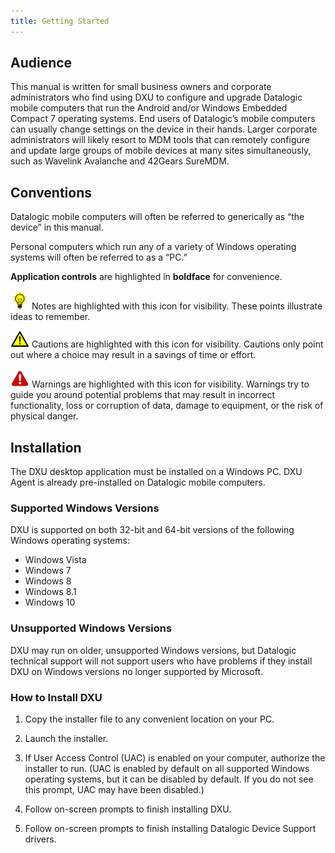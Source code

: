 ```yaml
---
title: Getting Started
---
```


## Audience

This manual is written for small business owners and corporate
administrators who find using DXU to configure and upgrade Datalogic
mobile computers that run the Android and/or Windows Embedded Compact 7 operating systems. End users of
Datalogic’s mobile computers can usually change settings on the device
in their hands. Larger corporate administrators will likely resort to
MDM tools that can remotely configure and update large groups of mobile
devices at many sites simultaneously, such as Wavelink Avalanche and
42Gears SureMDM.

## Conventions

Datalogic mobile computers will often be referred to generically as “the
device” in this manual.

Personal computers which run any of a variety of Windows operating
systems will often be referred to as a “PC.”

**Application controls** are highlighted in **boldface** for
convenience.

![Note](./media/image40.png) Notes are highlighted with this icon for
visibility. These points illustrate ideas to remember.

![Caution](./media/image41.png) Cautions are highlighted with this icon for
visibility. Cautions only point out where a choice may result in a
savings of time or effort.

![Warning](./media/image42.png) Warnings are highlighted with this icon for
visibility. Warnings try to guide you around potential problems that may
result in incorrect functionality, loss or corruption of data, damage to
equipment, or the risk of physical danger.


## Installation

The DXU desktop application must be installed on a Windows PC. DXU Agent
is already pre-installed on Datalogic mobile computers.

### Supported Windows Versions

DXU is supported on both 32-bit and 64-bit versions of the following Windows operating systems:

* Windows Vista
* Windows 7
* Windows 8
* Windows 8.1
* Windows 10

### Unsupported Windows Versions

DXU may run on older, unsupported Windows versions, but Datalogic
technical support will not support users who have problems if they
install DXU on Windows versions no longer supported by Microsoft.

### How to Install DXU

1. Copy the installer file to any convenient location on your PC.

2. Launch the installer.

3. If User Access Control (UAC) is enabled on your computer, authorize
    the installer to run. (UAC is enabled by default on all supported
    Windows operating systems, but it can be disabled by default. If you
    do not see this prompt, UAC may have been disabled.)

4. Follow on-screen prompts to finish installing DXU.

5. Follow on-screen prompts to finish installing Datalogic Device
    Support drivers.